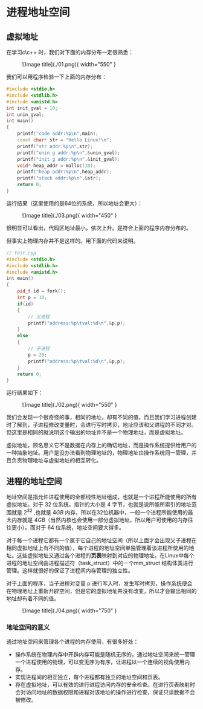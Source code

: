 # 进程地址空间

## **虚拟地址**

在学习c\c++ 时，我们对下面的内存分布一定很熟悉：

<figure markdown="span">
  ![Image title](./01.png){ width="550" }
</figure>

<!-- <div align="center"><img src="./01.png"width="600"></div> -->

我们可以用程序检验一下上面的内存分布：

```cpp
#include <stdio.h>    
#include <stdlib.h>    
#include <unistd.h>    
int init_gval = 10;    
int unin_gval;    
int main()    
{    
    printf("code addr:%p\n",main);    
    const char* str = "Hello Linux!\n";    
    printf("str addr:%p\n",str);    
    printf("unin g addr:%p\n",&unin_gval);    
    printf("init g addr:%p\n",&init_gval);    
    void* heap_addr = malloc(10);    
    printf("heap addr:%p\n",heap_addr);    
    printf("stack addr:%p\n",&str);               
    return 0;    
}  
```
运行结果（这里使用的是64位的系统，所以地址会更大）：

<figure markdown="span">
  ![Image title](./03.png){ width="450" }
</figure>

<!-- <div align="center"><img src="./03.png"width="400"></div> -->

很明显可以看出，代码区地址最小，依次上升。是符合上面的程序内存分布的。

但事实上物理内存并不是这样的。用下面的代码来说明。

```cpp
// test.cpp    
#include <stdio.h>    
#include <stdlib.h>    
#include <unistd.h>    
int main()    
{    
    pid_t id = fork();    
    int p = 10;    
    if(id)    
    {    
        // 父进程    
        printf("address:%p\tval:%d\n",&p,p);    
    }    
    else    
    {    
        // 子进程    
        p = 20;    
        printf("address:%p\tval:%d\n",&p,p); 
    }    
    return 0;    
}
```
运行结果如下：

<figure markdown="span">
  ![Image title](./02.png){ width="550" }
</figure>
<!-- 
<div align="center"><img src="./02.png"width="500"></div> -->

我们会发现一个很奇怪的事，相同的地址，却有不同的值，而且我们学习进程创建时了解到，子进程修改变量时，会进行写时拷贝，地址应该和父进程的不同才对。但这里是相同的就说明这个输出的地址并不是一个物理地址，而是虚拟地址。

虚拟地址，顾名思义它不是数据在内存上的确切地址，而是操作系统提供给用户的一种抽象地址。用户是没办法看到物理地址的，物理地址由操作系统同一管理，并且负责物理地址与虚拟地址的相互转化。



## **进程的地址空间**

地址空间是指允许进程使用的全部线性地址组成，也就是一个进程所能使用的所有虚拟地址。对于 $32$ 位系统，指针的大小是 $4$ 字节，也就是说所能所索引的地址范围就是 $2^{32}$ ,也就是  $4GB$ 内存，所以在$32$位机器中，一般一个进程所能使用的最大内存就是 $4GB$（当然内核也会使用一部分虚拟地址，所以用户可使用的内存往往更小）。而对于 $64$ 位系统，地址空间要大得多。

对于每一个进程它都有一个属于它自己的地址空间（所以上面才会出现父子进程在相同虚拟地址上有不同的值），每个进程的地址空间单独管理着该进程所使用的地址。这些虚拟地址又通过各个进程的**页表**映射到对应的物理地址。在Linux中每个进程的地址空间由进程描述符（task_struct）中的一个mm_struct 结构体类进行管理。这样就很好的保证了进程间内存管理的独立性。

对于上面的程序，当子进程对变量 p 进行写入时，发生写时拷贝，操作系统便会在物理地址上重新开辟空间，但是它的虚拟地址并没有改变，所以才会输出相同的地址却有着不同的值。

<figure markdown="span">
  ![Image title](./04.png){ width="750" }
</figure>

<!-- <div align="center"><img src="./04.png"width="800"></div> -->

### 地址空间的意义

通过地址空间来管理各个进程的内存使用，有很多好处：

- 操作系统在物理内存中开辟内存可能是随机无序的，通过地址空间来统一管理一个进程使用的物理，可以变无序为有序，让进程以一个连续的视角使用内存。
- 实现进程间的相互独立，每个进程都有独立的地址空间和页表。
- 存在虚拟地址，可以有效的进行进程访问内存的安全检查。在进行页表映射时会对访问地址的数据权限和进程对该地址的操作进行检查，保证只读数据不会被修改。